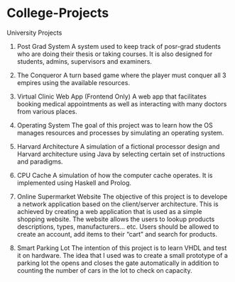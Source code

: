 # College-Projects
University Projects

1) Post Grad System
   A system used to keep track of posr-grad students who are doing their thesis or taking courses. It is also designed for students, admins, supervisors and examiners.
   
2) The Conqueror
   A turn based game where the player must conquer all 3 empires using the available resources.

3) Virtual Clinic Web App (Frontend Only)
   A web app that facilitates booking medical appointments as well as interacting with many doctors from various places.
   
4) Operating System
   The goal of this project was to learn how the OS manages resources and processes by simulating an operating system.
  
5) Harvard Architecture
    A simulation of a fictional processor design and Harvard architecture using Java by selecting certain set of instructions and paradigms.
    
6) CPU Cache
   A simulation of how the computer cache operates. It is implemented using Haskell and Prolog.
   
7) Online Supermarket Website
   The objective of this project is to develope a network application based on the client/server architecture. This is achieved by creating a web application that is      used as a simple shopping website. The website allows the users to lookup products descriptions, types, manufacturers… etc. Users should be allowed to create an        account, add items to their “cart” and search for products.

8) Smart Parking Lot
   The intention of this project is to learn VHDL and test it on hardware. The idea that I used was to create a small prototype of a parking lot the opens and closes      the gate automatically in addition to counting the number of cars in the lot to check on capacity.
